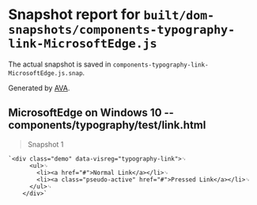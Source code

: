 # Snapshot report for `built/dom-snapshots/components-typography-link-MicrosoftEdge.js`

The actual snapshot is saved in `components-typography-link-MicrosoftEdge.js.snap`.

Generated by [AVA](https://ava.li).

## MicrosoftEdge on Windows 10 -- components/typography/test/link.html

> Snapshot 1

    `<div class="demo" data-visreg="typography-link">␊
          <ul>␊
            <li><a href="#">Normal Link</a></li>␊
            <li><a class="pseudo-active" href="#">Pressed Link</a></li>␊
          </ul>␊
        </div>`
